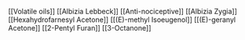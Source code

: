 [[Volatile oils]]
[[Albizia Lebbeck]]
[[Anti-nociceptive]]
[[Albizia Zygia]]
[[Hexahydrofarnesyl Acetone]]
[[(E)-methyl Isoeugenol]]
[[(E)-geranyl Acetone]]
[[2-Pentyl Furan]]
[[3-Octanone]]
